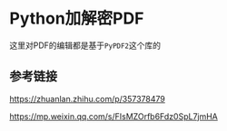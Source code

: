 # Python加解密PDF

这里对PDF的编辑都是基于`PyPDF2`这个库的



## 参考链接

https://zhuanlan.zhihu.com/p/357378479

https://mp.weixin.qq.com/s/FIsMZOrfb6Fdz0SpL7jmHA

